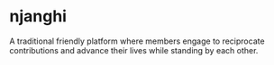 # njanghi
A traditional friendly platform where members engage to reciprocate contributions and advance their lives while standing by each other.

